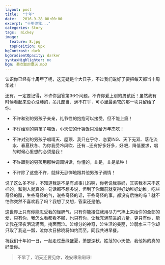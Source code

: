 ```yaml
---
layout: post
title:  "十年"
date:   2016-9-28 00:00:00
excerpt: "十年你我..."
categories: Story
tags:  mickey
image:
  feature: 8.jpg
  topPosition: 0px
bgContrast: dark
bgGradientOpacity: darker
syntaxHighlighter: no
bgm: 菊次郎的夏天.mp3
---
```



认识你已经有<b>十周年</b>了呢，这无疑是个大日子，不过我们说好了要把每天都当十周年过！

还有，一定要记得，不许你回答第36个问题，不许你爱上别的男孩纸！虽然我有时候看起来没心没肺的，吊儿郎当、满不在乎，可心里最柔软的那一块只留给了你。

* 不许和别的男孩子亲亲，礼节性的抱抱可以接受，但不能上瘾！

* 不许给别的男孩子喂饭，小天使的什锦饭只准给万年杰吃！

* 不许对别的男孩子唱晴天、屋顶、我只在乎你、恋爱ING、天下无双、落花流水、春夏秋冬、为你我受冷风吹、还有...还有好多好多，好吧，降低要求，唱的时候心里想的必须是我！

* 不许跟别的男孩用那种调调讲话，你懂的，韭是，韭是拿种！

* 不许除了这些不许，就肆无忌惮地跟其他男孩子调情！

说了这么多不许，不知道我是不是有点事儿妈啊，你老说我事妈，其实我本来不这样的，和别人就真的一句话都不想多说，但到了你面前就变得好幼稚好幼稚，吃些奇怪的醋，生些奇怪的气，说些奇怪的话，干些奇怪的事。都没有后怕的吗？就不怕你突然不喜欢我了吗？我想了又想，答案还是怕。

这世界上只有你能忍受我的怪脾气，只有你能接住我用尽力气捧上来给你的全部的爱，只有你，我怎么看都看不腻，也只有你，让我充满前进的力量，更只有你，能让我在深夜泪流满面，掩面而泣。泣缘分的神奇，泣生活的美丽，泣弱水三千你却只取了我这一瓢，泣你次日拂晓将如约而至，同我共进早餐。

祝我们十年如一日，一起走过葱绿盛夏，萧瑟深秋，姓范的小天使，我他妈的真的好爱你。

<blockquote class="u--startsWithDoubleQuote">不早了，明天还要见你，晚安啾啾啾啾!</blockquote>

